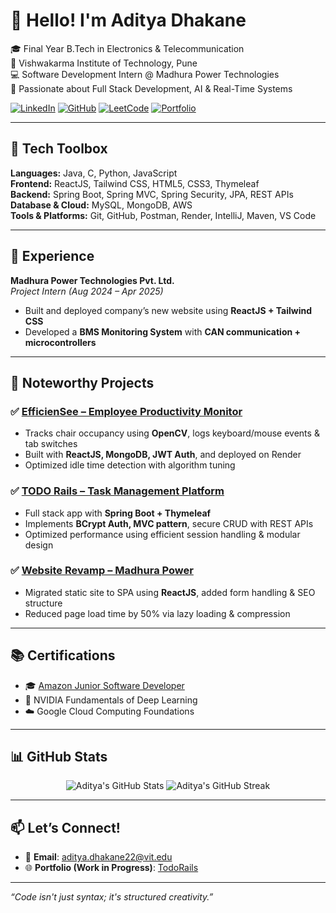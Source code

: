 
<!--## Hi there 👋-->

<!--
**adidhakane/adidhakane** is a ✨ _special_ ✨ repository because its `README.md` (this file) appears on your GitHub profile.

Here are some ideas to get you started:

- 🔭 I’m currently working on ...
- 🌱 I’m currently learning ...
- 👯 I’m looking to collaborate on ...
- 🤔 I’m looking for help with ...
- 💬 Ask me about ...
- 📫 How to reach me: ...
- 😄 Pronouns: ...
- ⚡ Fun fact: ...
-->

# 👋 Hello! I'm Aditya Dhakane

🎓 Final Year B.Tech in Electronics & Telecommunication  
📍 Vishwakarma Institute of Technology, Pune  
💻 Software Development Intern @ Madhura Power Technologies  
🚀 Passionate about Full Stack Development, AI & Real-Time Systems

[![LinkedIn](https://img.shields.io/badge/-LinkedIn-0077B5?style=flat-square&logo=linkedin&logoColor=white)](https://www.linkedin.com/in/aditya-dhakane-45b295260/)
[![GitHub](https://img.shields.io/badge/-GitHub-181717?style=flat-square&logo=github&logoColor=white)](https://github.com/adidhakane)
[![LeetCode](https://img.shields.io/badge/-LeetCode-FFA116?style=flat-square&logo=leetcode&logoColor=black)](https://leetcode.com/u/adidhakane8427/)
[![Portfolio](https://img.shields.io/badge/-Portfolio-blue?style=flat-square)](https://todo-rails-cng2.onrender.com)

---

## 🔧 Tech Toolbox

**Languages:** Java, C, Python, JavaScript  
**Frontend:** ReactJS, Tailwind CSS, HTML5, CSS3, Thymeleaf  
**Backend:** Spring Boot, Spring MVC, Spring Security, JPA, REST APIs  
**Database & Cloud:** MySQL, MongoDB, AWS  
**Tools & Platforms:** Git, GitHub, Postman, Render, IntelliJ, Maven, VS Code  

---

## 💼 Experience

**Madhura Power Technologies Pvt. Ltd.**  
*Project Intern (Aug 2024 – Apr 2025)*  
- Built and deployed company’s new website using **ReactJS + Tailwind CSS**  
- Developed a **BMS Monitoring System** with **CAN communication + microcontrollers**

---

## 🌟 Noteworthy Projects

### ✅ [EfficienSee – Employee Productivity Monitor](https://efficiensee-p80v.onrender.com)
- Tracks chair occupancy using **OpenCV**, logs keyboard/mouse events & tab switches  
- Built with **ReactJS, MongoDB, JWT Auth**, and deployed on Render  
- Optimized idle time detection with algorithm tuning

### ✅ [TODO Rails – Task Management Platform](https://todo-rails-cng2.onrender.com)
- Full stack app with **Spring Boot + Thymeleaf**  
- Implements **BCrypt Auth, MVC pattern**, secure CRUD with REST APIs  
- Optimized performance using efficient session handling & modular design

### ✅ [Website Revamp – Madhura Power](https://enhanced-madhura-net.onrender.com)
- Migrated static site to SPA using **ReactJS**, added form handling & SEO structure  
- Reduced page load time by 50% via lazy loading & compression

---

## 📚 Certifications

- 🎓 [Amazon Junior Software Developer](https://coursera.org/share/59f2294efaebcfe083d038f874b43bb6)  
- 🧠 NVIDIA Fundamentals of Deep Learning  
- ☁️ Google Cloud Computing Foundations  

---

## 📊 GitHub Stats

<p align="center">
  <img src="https://github-readme-stats.vercel.app/api?username=adidhakane&show_icons=true&theme=radical" alt="Aditya's GitHub Stats" />
  <img src="https://github-readme-streak-stats.herokuapp.com/?user=adidhakane&theme=radical" alt="Aditya's GitHub Streak" />
</p>

---

## 📫 Let’s Connect!

- 📧 **Email**: [aditya.dhakane22@vit.edu](mailto:aditya.dhakane22@vit.edu)  
- 🌐 **Portfolio (Work in Progress)**: [TodoRails](https://todo-rails-cng2.onrender.com)

---

_“Code isn't just syntax; it's structured creativity.”_
